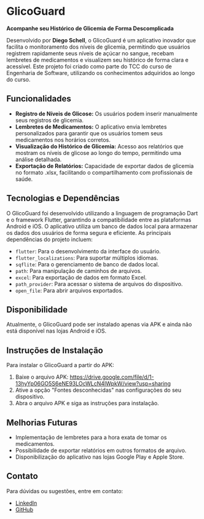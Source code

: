 # GlicoGuard

**Acompanhe seu Histórico de Glicemia de Forma Descomplicada**

Desenvolvido por **Diego Schell**, o GlicoGuard é um aplicativo inovador que facilita o monitoramento dos níveis de glicemia, permitindo que usuários registrem rapidamente seus níveis de açúcar no sangue, recebam lembretes de medicamentos e visualizem seu histórico de forma clara e acessível. Este projeto foi criado como parte do TCC do curso de Engenharia de Software, utilizando os conhecimentos adquiridos ao longo do curso.

## Funcionalidades

- **Registro de Níveis de Glicose:** Os usuários podem inserir manualmente seus registros de glicemia.
- **Lembretes de Medicamentos:** O aplicativo envia lembretes personalizados para garantir que os usuários tomem seus medicamentos nos horários corretos.
- **Visualização do Histórico de Glicemia:** Acesso aos relatórios que mostram os níveis de glicose ao longo do tempo, permitindo uma análise detalhada.
- **Exportação de Relatórios:** Capacidade de exportar dados de glicemia no formato .xlsx, facilitando o compartilhamento com profissionais de saúde. 

## Tecnologias e Dependências

O GlicoGuard foi desenvolvido utilizando a linguagem de programação Dart e o framework Flutter, garantindo a compatibilidade entre as plataformas Android e iOS. O aplicativo utiliza um banco de dados local para armazenar os dados dos usuários de forma segura e eficiente. As principais dependências do projeto incluem:

- `flutter`: Para o desenvolvimento da interface do usuário.
- `flutter_localizations`: Para suportar múltiplos idiomas.
- `sqflite`: Para o gerenciamento de banco de dados local.
- `path`: Para manipulação de caminhos de arquivos.
- `excel`: Para exportação de dados em formato Excel.
- `path_provider`: Para acessar o sistema de arquivos do dispositivo.
- `open_file`: Para abrir arquivos exportados.

## Disponibilidade

Atualmente, o GlicoGuard pode ser instalado apenas via APK e ainda não está disponível nas lojas Android e iOS.

## Instruções de Instalação

Para instalar o GlicoGuard a partir do APK:

1. Baixe o arquivo APK: https://drive.google.com/file/d/1-13hyYp06GO5S6eNE93LOcWLcN4IWpkW/view?usp=sharing
2. Ative a opção "Fontes desconhecidas" nas configurações do seu dispositivo.
3. Abra o arquivo APK e siga as instruções para instalação.

## Melhorias Futuras

- Implementação de lembretes para a hora exata de tomar os medicamentos.
- Possibilidade de exportar relatórios em outros formatos de arquivo.
- Disponibilização do aplicativo nas lojas Google Play e Apple Store.

## Contato

Para dúvidas ou sugestões, entre em contato:

- [LinkedIn](https://www.linkedin.com/in/schellz)
- [GitHub](https://github.com/schellz)
